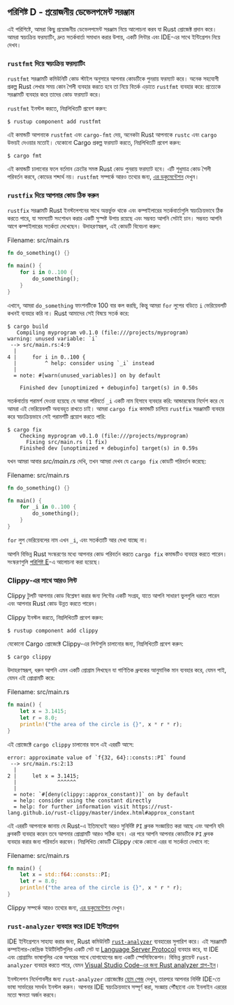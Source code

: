 ## পরিশিষ্ট D - প্রয়োজনীয় ডেভেলপমেন্ট সরঞ্জাম

এই পরিশিষ্টে, আমরা কিছু প্রয়োজনীয় ডেভেলপমেন্ট সরঞ্জাম নিয়ে আলোচনা করব যা Rust প্রোজেক্ট প্রদান করে। আমরা স্বয়ংক্রিয় ফরম্যাটিং, দ্রুত সতর্কবার্তা সমাধান করার উপায়, একটি লিন্টার এবং IDE-এর সাথে ইন্টিগ্রেশন নিয়ে দেখব।

### `rustfmt` দিয়ে স্বয়ংক্রিয় ফরম্যাটিং

`rustfmt` সরঞ্জামটি কমিউনিটি কোড স্টাইল অনুসারে আপনার কোডটিকে পুনরায় ফরম্যাট করে। অনেক সহযোগী প্রকল্প Rust লেখার সময় কোন শৈলী ব্যবহার করতে হবে তা নিয়ে বিতর্ক এড়াতে `rustfmt` ব্যবহার করে: প্রত্যেকে সরঞ্জামটি ব্যবহার করে তাদের কোড ফরম্যাট করে।

`rustfmt` ইনস্টল করতে, নিম্নলিখিতটি প্রবেশ করুন:

```console
$ rustup component add rustfmt
```

এই কমান্ডটি আপনাকে `rustfmt` এবং `cargo-fmt` দেয়, অনেকটা Rust আপনাকে `rustc` এবং `cargo` উভয়ই দেওয়ার মতোই। যেকোনো Cargo প্রকল্প ফরম্যাট করতে, নিম্নলিখিতটি প্রবেশ করুন:

```console
$ cargo fmt
```

এই কমান্ডটি চালানোর ফলে বর্তমান ক্রেটের সমস্ত Rust কোড পুনরায় ফরম্যাট হবে। এটি শুধুমাত্র কোড শৈলী পরিবর্তন করবে, কোডের শব্দার্থ নয়। `rustfmt` সম্পর্কে আরও তথ্যের জন্য, [এর ডকুমেন্টেশন][rustfmt] দেখুন।

[rustfmt]: https://github.com/rust-lang/rustfmt

### `rustfix` দিয়ে আপনার কোড ঠিক করুন

`rustfix` সরঞ্জামটি Rust ইনস্টলেশনের সাথে অন্তর্ভুক্ত থাকে এবং কম্পাইলারের সতর্কবার্তাগুলি স্বয়ংক্রিয়ভাবে ঠিক করতে পারে, যা সমস্যাটি সংশোধন করার একটি সুস্পষ্ট উপায় রয়েছে এবং সম্ভবত আপনি সেটাই চান। সম্ভবত আপনি আগে কম্পাইলারের সতর্কতা দেখেছেন। উদাহরণস্বরূপ, এই কোডটি বিবেচনা করুন:

<span class="filename">Filename: src/main.rs</span>

```rust
fn do_something() {}

fn main() {
    for i in 0..100 {
        do_something();
    }
}
```

এখানে, আমরা `do_something` ফাংশনটিকে 100 বার কল করছি, কিন্তু আমরা `for` লুপের বডিতে `i` ভেরিয়েবলটি কখনই ব্যবহার করি না। Rust আমাদের সেই বিষয়ে সতর্ক করে:

```console
$ cargo build
   Compiling myprogram v0.1.0 (file:///projects/myprogram)
warning: unused variable: `i`
 --> src/main.rs:4:9
  |
4 |     for i in 0..100 {
  |         ^ help: consider using `_i` instead
  |
  = note: #[warn(unused_variables)] on by default

    Finished dev [unoptimized + debuginfo] target(s) in 0.50s
```

সতর্কবার্তায় পরামর্শ দেওয়া হয়েছে যে আমরা পরিবর্তে `_i` একটি নাম হিসাবে ব্যবহার করি: আন্ডারস্কোর নির্দেশ করে যে আমরা এই ভেরিয়েবলটি অব্যবহৃত রাখতে চাই। আমরা `cargo fix` কমান্ডটি চালিয়ে `rustfix` সরঞ্জামটি ব্যবহার করে স্বয়ংক্রিয়ভাবে সেই পরামর্শটি প্রয়োগ করতে পারি:

```console
$ cargo fix
    Checking myprogram v0.1.0 (file:///projects/myprogram)
      Fixing src/main.rs (1 fix)
    Finished dev [unoptimized + debuginfo] target(s) in 0.59s
```

যখন আমরা আবার _src/main.rs_ দেখি, তখন আমরা দেখব যে `cargo fix` কোডটি পরিবর্তন করেছে:

<span class="filename">Filename: src/main.rs</span>

```rust
fn do_something() {}

fn main() {
    for _i in 0..100 {
        do_something();
    }
}
```

`for` লুপ ভেরিয়েবলের নাম এখন `_i`, এবং সতর্কতাটি আর দেখা যাচ্ছে না।

আপনি বিভিন্ন Rust সংস্করণের মধ্যে আপনার কোড পরিবর্তন করতে `cargo fix` কমান্ডটিও ব্যবহার করতে পারেন। সংস্করণগুলি [পরিশিষ্ট E][editions]-এ আলোচনা করা হয়েছে।

### Clippy-এর সাথে আরও লিন্ট

Clippy টুলটি আপনার কোড বিশ্লেষণ করার জন্য লিন্টের একটি সংগ্রহ, যাতে আপনি সাধারণ ভুলগুলি ধরতে পারেন এবং আপনার Rust কোড উন্নত করতে পারেন।

Clippy ইনস্টল করতে, নিম্নলিখিতটি প্রবেশ করুন:

```console
$ rustup component add clippy
```

যেকোনো Cargo প্রোজেক্টে Clippy-এর লিন্টগুলি চালানোর জন্য, নিম্নলিখিতটি প্রবেশ করুন:

```console
$ cargo clippy
```

উদাহরণস্বরূপ, ধরুন আপনি এমন একটি প্রোগ্রাম লিখছেন যা গাণিতিক ধ্রুবকের আনুমানিক মান ব্যবহার করে, যেমন পাই, যেমন এই প্রোগ্রামটি করে:

<span class="filename">Filename: src/main.rs</span>

```rust
fn main() {
    let x = 3.1415;
    let r = 8.0;
    println!("the area of the circle is {}", x * r * r);
}
```

এই প্রোজেক্টে `cargo clippy` চালানোর ফলে এই এররটি আসে:

```text
error: approximate value of `f{32, 64}::consts::PI` found
 --> src/main.rs:2:13
  |
2 |     let x = 3.1415;
  |             ^^^^^^
  |
  = note: `#[deny(clippy::approx_constant)]` on by default
  = help: consider using the constant directly
  = help: for further information visit https://rust-lang.github.io/rust-clippy/master/index.html#approx_constant
```

এই এররটি আপনাকে জানায় যে Rust-এ ইতিমধ্যেই আরও সুনির্দিষ্ট `PI` ধ্রুবক সংজ্ঞায়িত করা আছে এবং আপনি যদি ধ্রুবকটি ব্যবহার করেন তবে আপনার প্রোগ্রামটি আরও সঠিক হবে। এর পরে আপনি আপনার কোডটিকে `PI` ধ্রুবক ব্যবহার করার জন্য পরিবর্তন করবেন। নিম্নলিখিত কোডটি Clippy থেকে কোনো এরর বা সতর্কতা দেখাবে না:

<span class="filename">Filename: src/main.rs</span>

```rust
fn main() {
    let x = std::f64::consts::PI;
    let r = 8.0;
    println!("the area of the circle is {}", x * r * r);
}
```

Clippy সম্পর্কে আরও তথ্যের জন্য, [এর ডকুমেন্টেশন][clippy] দেখুন।

[clippy]: https://github.com/rust-lang/rust-clippy

### `rust-analyzer` ব্যবহার করে IDE ইন্টিগ্রেশন

IDE ইন্টিগ্রেশনে সাহায্য করার জন্য, Rust কমিউনিটি [`rust-analyzer`][rust-analyzer] ব্যবহারের সুপারিশ করে। এই সরঞ্জামটি কম্পাইলার-কেন্দ্রিক ইউটিলিটিগুলির একটি সেট যা [Language Server Protocol][lsp] ব্যবহার করে, যা IDE এবং প্রোগ্রামিং ভাষাগুলির একে অপরের সাথে যোগাযোগের জন্য একটি স্পেসিফিকেশন। বিভিন্ন ক্লায়েন্ট `rust-analyzer` ব্যবহার করতে পারে, যেমন [Visual Studio Code-এর জন্য Rust analyzer প্লাগ-ইন][vscode]।

[lsp]: http://langserver.org/
[vscode]: https://marketplace.visualstudio.com/items?itemName=rust-lang.rust-analyzer

ইনস্টলেশন নির্দেশাবলীর জন্য `rust-analyzer` প্রোজেক্টের [হোম পেজ][rust-analyzer] দেখুন, তারপরে আপনার নির্দিষ্ট IDE-তে ভাষা সার্ভারের সমর্থন ইনস্টল করুন। আপনার IDE স্বয়ংক্রিয়ভাবে সম্পূর্ণ করা, সংজ্ঞায় পৌঁছানো এবং ইনলাইন এররের মতো ক্ষমতা অর্জন করবে।

[rust-analyzer]: https://rust-analyzer.github.io
[editions]: appendix-05-editions.md
